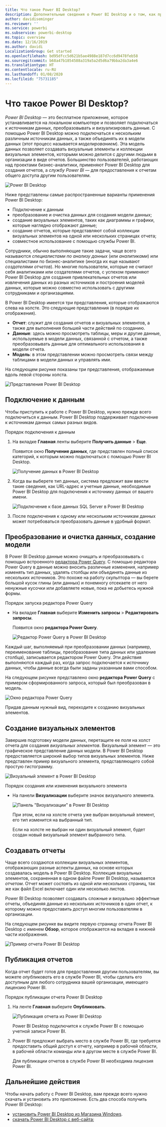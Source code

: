```yaml
---
title: Что такое Power BI Desktop?
description: Дополнительные сведения о Power BI Desktop и о том, как приступить к работе с ним.
author: davidiseminger
ms.reviewer: ''
ms.service: powerbi
ms.subservice: powerbi-desktop
ms.topic: overview
ms.date: 12/16/2019
ms.author: davidi
LocalizationGroup: Get started
ms.openlocfilehash: bd95dfcc5d621b5ae4988e187d7cc6d9478feb58
ms.sourcegitcommit: b68a47b1854588a319a5a2d5d6a79bba2da3a4e6
ms.translationtype: HT
ms.contentlocale: ru-RU
ms.lasthandoff: 01/08/2020
ms.locfileid: "75731185"
---
```

# <a name="what-is-power-bi-desktop"></a>Что такое Power BI Desktop?

*Power BI Desktop* — это бесплатное приложение, которое устанавливается на локальном компьютере и позволяет подключаться к источникам данных, преобразовывать и визуализировать данные. С помощью Power BI Desktop можно подключаться к нескольким различным источникам данных, а также объединять их в модели данных (этот процесс называется *моделированием*). Эта модель данных позволяет создавать визуальные элементы и коллекции визуальных элементов, которыми можно делится с другими людьми в организации в виде отчетов. Большинство пользователей, работающих над проектами бизнес-аналитики, применяют Power BI Desktop для создания отчетов, а *службу Power BI* — для предоставления к отчетам общего доступа другим пользователям.

![Power BI Desktop](media/desktop-what-is-desktop/what-is-desktop_01.png)

Ниже представлены самые распространенные варианты применения Power BI Desktop:

* Подключение к данным
* преобразование и очистка данных для создания модели данных;
* создание визуальных элементов, таких как диаграммы и графики, которые наглядно отображают данные;
* создание отчетов, которые представляют собой коллекции визуальных элементов на одной или нескольких страницах отчета;
* совместное использование с помощью службы Power BI.

Сотрудники, обычно выполняющие такие задачи, чаще всего называются *специалистами по анализу данных* (или *аналитиками*) или специалистами по бизнес-аналитике (иногда их еще называют *создателями отчетов*). Но многие пользователи, которые не считают себя аналитиками или создателями отчетов, с успехом применяют Power BI Desktop для создания привлекательных отчетов или извлечения данных из разных источников и построения моделей данных, которые можно совместно использовать с другими сотрудниками и организациями.

В Power BI Desktop имеется три представления, которые отображаются слева на холсте. Это следующие представления (в порядке их отображения).
* **Отчет**: служит для создания отчетов и визуальных элементов, а также для выполнения большей части действий по созданию.
* **Данные**: здесь можно просмотреть таблицы, меры и другие данные, используемые в модели данных, связанной с отчетом, а также преобразовывать данные для оптимального использования в модели отчета.
* **Модель**: в этом представлении можно просмотреть связи между таблицами в модели данных и управлять ими.

На следующем рисунке показаны три представления, отображаемые вдоль левой стороны холста.

![Представления Power BI Desktop](media/desktop-what-is-desktop/what-is-desktop-07.png)
 

## <a name="connect-to-data"></a>Подключение к данным
Чтобы приступить к работе с Power BI Desktop, нужно прежде всего подключиться к данным. Power BI Desktop поддерживает подключение к источникам данных самых разных видов. 

Порядок подключения к данным

1. На вкладке **Главная** ленты выберите **Получить данные**  >  **Еще**. 

   Появится окно **Получение данных**, где представлен полный список категорий, к которым можно подключаться с помощью Power BI Desktop.

   ![Получение данных в Power BI Desktop](media/desktop-what-is-desktop/what-is-desktop_02.png)

2. Когда вы выберете тип данных, система предложит вам ввести такие сведения, как URL-адрес и учетные данные, необходимые Power BI Desktop для подключения к источнику данных от вашего имени.

   ![Подключение к базе данных SQL Server в Power BI Desktop](media/desktop-what-is-desktop/what-is-desktop_03.png)

3. После подключения к одному или нескольким источникам данных может потребоваться преобразовать данные в удобный формат.

## <a name="transform-and-clean-data-create-a-model"></a>Преобразование и очистка данных, создание модели

В Power BI Desktop данные можно очищать и преобразовывать с помощью встроенного [редактора Power Query](https://docs.microsoft.com/power-bi/desktop-query-overview). С помощью редактора Power Query в данные можно вносить различные изменения, например изменять тип данных, удалять столбцы или объединять данные из нескольких источников. Это похоже на работу скульптора — вы берете большой кусок глины (или данных) и понемногу отсекаете от него ненужные кусочки или добавляете новые, пока не добьетесь нужной формы. 

Порядок запуска редактора Power Query

- На вкладке **Главная** выберите **Изменить запросы**  >  **Редактировать запросы**.

   Появится окно **редактора Power Query**.

   ![Редактор Power Query в Power BI Desktop](media/desktop-getting-started/designer_gsg_editquery.png)

Каждый шаг, выполняемый при преобразовании данных (например, переименование таблицы, преобразование типа данных или удаление столбца), записывается редактором Power Query. Эти действия выполняются каждый раз, когда запрос подключается к источнику данных, чтобы данные всегда были заданы указанным вами способом.

На следующем рисунке представлено окно **редактора Power Query** с примером сформированного запроса, который был преобразован в модель.

 ![Окно редактора Power Query](media/desktop-getting-started/shapecombine_querysettingsfinished.png)

Придав данным нужный вид, переходите к созданию визуальных элементов. 

## <a name="create-visuals"></a>Создание визуальных элементов 

Завершив подготовку модели данных, перетащите ее *поля* на холст отчета для создания *визуальных элементов*. Визуальный элемент — это графическое представление данных модели. В Power BI Desktop предоставляется широкий выбор типов визуальных элементов. Ниже представлен пример визуального элемента, представляющего собой простую гистограмму. 

![Визуальный элемент в Power BI Desktop](media/desktop-what-is-desktop/what-is-desktop_04.png)

Порядок создания или изменения визуального элемента 

- На панели **Визуализации** выберите значок визуального элемента. 

   ![Панель "Визуализации" в Power BI Desktop](media/desktop-what-is-desktop/what-is-desktop_05.png)

   При этом, если на холсте отчета уже выбран визуальный элемент, его тип изменится на выбранный тип. 

   Если на холсте не выбран ни один визуальный элемент, будет создан новый визуальный элемент выбранного типа.


## <a name="create-reports"></a>Создавать отчеты

Чаще всего создаются коллекции визуальных элементов, отображающих разные аспекты данных, на основе которых создавалась модель в Power BI Desktop. Коллекция визуальных элементов, сохраненная в одном файле Power BI Desktop, называется *отчетом*. Отчет может состоять из одной или нескольких страниц, так же как файл Excel включает один или несколько листов. 

Power BI Desktop позволяет создавать сложные и визуально эффектные отчеты, объединяя данные из нескольких источников в один отчет, к которому можно предоставить доступ многим пользователям в организации.

На следующем рисунке вы видите первую страницу отчета Power BI Desktop с именем **Обзор**, которое отображается на вкладке в нижней части изображения. 

![Пример отчета Power BI Desktop](media/desktop-what-is-desktop/what-is-desktop_01.png)

## <a name="share-reports"></a>Публикация отчетов

Когда отчет будет готов для предоставления другим пользователям, вы можете *опубликовать* его в службе Power BI, чтобы сделать его доступным для любого сотрудника вашей организации, имеющего лицензию Power BI. 

Порядок публикации отчета Power BI Desktop 

1. На ленте **Главная** выберите **Опубликовать**.

   ![Публикация отчета из Power BI Desktop](media/desktop-what-is-desktop/what-is-desktop_06.png)

   Power BI Desktop подключится к службе Power BI с помощью учетной записи Power BI. 

2. Power BI предложит выбрать место в службе Power BI, где требуется предоставить общий доступ к отчету, например в рабочей области, в рабочей области команды или в другом месте в службе Power BI. 

   Для публикации отчетов в службе Power BI необходима лицензия Power BI.


## <a name="next-steps"></a>Дальнейшие действия

Чтобы начать работу с Power BI Desktop, вам прежде всего нужно скачать и установить это приложение. Есть два способа получить Power BI Desktop:

* [установить Power BI Desktop из Магазина Windows](https://aka.ms/pbidesktopstore).
* [скачать Power BI Desktop с веб-сайта](https://docs.microsoft.com/power-bi/desktop-get-the-desktop#download-power-bi-desktop-directly);

